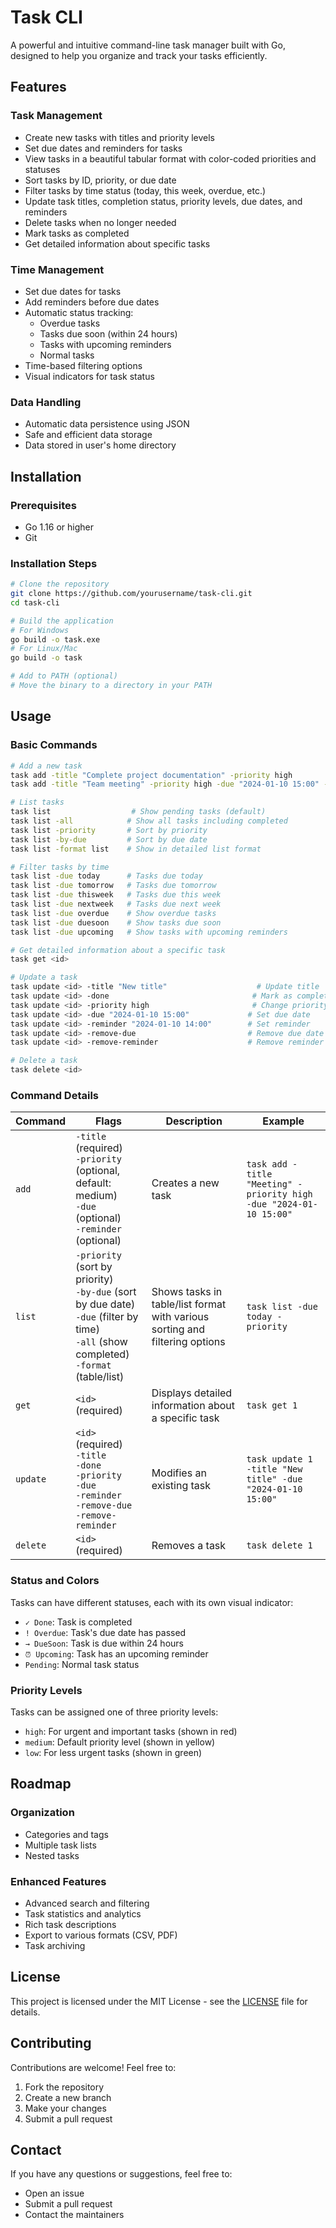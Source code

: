 # Task CLI

A powerful and intuitive command-line task manager built with Go, designed to help you organize and track your tasks efficiently.

## Features

### Task Management

- Create new tasks with titles and priority levels
- Set due dates and reminders for tasks
- View tasks in a beautiful tabular format with color-coded priorities and statuses
- Sort tasks by ID, priority, or due date
- Filter tasks by time status (today, this week, overdue, etc.)
- Update task titles, completion status, priority levels, due dates, and reminders
- Delete tasks when no longer needed
- Mark tasks as completed
- Get detailed information about specific tasks

### Time Management

- Set due dates for tasks
- Add reminders before due dates
- Automatic status tracking:
  - Overdue tasks
  - Tasks due soon (within 24 hours)
  - Tasks with upcoming reminders
  - Normal tasks
- Time-based filtering options
- Visual indicators for task status

### Data Handling

- Automatic data persistence using JSON
- Safe and efficient data storage
- Data stored in user's home directory

## Installation

### Prerequisites

- Go 1.16 or higher
- Git

### Installation Steps

```bash
# Clone the repository
git clone https://github.com/yourusername/task-cli.git
cd task-cli

# Build the application
# For Windows
go build -o task.exe
# For Linux/Mac
go build -o task

# Add to PATH (optional)
# Move the binary to a directory in your PATH
```

## Usage

### Basic Commands

```bash
# Add a new task
task add -title "Complete project documentation" -priority high
task add -title "Team meeting" -priority high -due "2024-01-10 15:00" -reminder "2024-01-10 14:00"

# List tasks
task list                  # Show pending tasks (default)
task list -all            # Show all tasks including completed
task list -priority       # Sort by priority
task list -by-due         # Sort by due date
task list -format list    # Show in detailed list format

# Filter tasks by time
task list -due today      # Tasks due today
task list -due tomorrow   # Tasks due tomorrow
task list -due thisweek   # Tasks due this week
task list -due nextweek   # Tasks due next week
task list -due overdue    # Show overdue tasks
task list -due duesoon    # Show tasks due soon
task list -due upcoming   # Show tasks with upcoming reminders

# Get detailed information about a specific task
task get <id>

# Update a task
task update <id> -title "New title"                    # Update title
task update <id> -done                                # Mark as completed
task update <id> -priority high                       # Change priority
task update <id> -due "2024-01-10 15:00"             # Set due date
task update <id> -reminder "2024-01-10 14:00"        # Set reminder
task update <id> -remove-due                         # Remove due date
task update <id> -remove-reminder                    # Remove reminder

# Delete a task
task delete <id>
```

### Command Details

| Command  | Flags                                                                                                                                          | Description                                                                 | Example                                                            |
| -------- | ---------------------------------------------------------------------------------------------------------------------------------------------- | --------------------------------------------------------------------------- | ------------------------------------------------------------------ |
| `add`    | `-title` (required)<br>`-priority` (optional, default: medium)<br>`-due` (optional)<br>`-reminder` (optional)                                  | Creates a new task                                                          | `task add -title "Meeting" -priority high -due "2024-01-10 15:00"` |
| `list`   | `-priority` (sort by priority)<br>`-by-due` (sort by due date)<br>`-due` (filter by time)<br>`-all` (show completed)<br>`-format` (table/list) | Shows tasks in table/list format with various sorting and filtering options | `task list -due today -priority`                                   |
| `get`    | `<id>` (required)                                                                                                                              | Displays detailed information about a specific task                         | `task get 1`                                                       |
| `update` | `<id>` (required)<br>`-title`<br>`-done`<br>`-priority`<br>`-due`<br>`-reminder`<br>`-remove-due`<br>`-remove-reminder`                        | Modifies an existing task                                                   | `task update 1 -title "New title" -due "2024-01-10 15:00"`         |
| `delete` | `<id>` (required)                                                                                                                              | Removes a task                                                              | `task delete 1`                                                    |

### Status and Colors

Tasks can have different statuses, each with its own visual indicator:

- `✓ Done`: Task is completed
- `! Overdue`: Task's due date has passed
- `→ DueSoon`: Task is due within 24 hours
- `⏰ Upcoming`: Task has an upcoming reminder
- `Pending`: Normal task status

### Priority Levels

Tasks can be assigned one of three priority levels:

- `high`: For urgent and important tasks (shown in red)
- `medium`: Default priority level (shown in yellow)
- `low`: For less urgent tasks (shown in green)

## Roadmap

### Organization

- Categories and tags
- Multiple task lists
- Nested tasks

### Enhanced Features

- Advanced search and filtering
- Task statistics and analytics
- Rich task descriptions
- Export to various formats (CSV, PDF)
- Task archiving

## License

This project is licensed under the MIT License - see the [LICENSE](LICENSE) file for details.

## Contributing

Contributions are welcome! Feel free to:

1. Fork the repository
2. Create a new branch
3. Make your changes
4. Submit a pull request

## Contact

If you have any questions or suggestions, feel free to:

- Open an issue
- Submit a pull request
- Contact the maintainers
